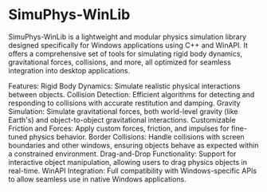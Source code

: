 # SimuPhys-WinLib
SimuPhys-WinLib is a lightweight and modular physics simulation library designed specifically for Windows applications using C++ and WinAPI. It offers a comprehensive set of tools for simulating rigid body dynamics, gravitational forces, collisions, and more, all optimized for seamless integration into desktop applications.

Features:
Rigid Body Dynamics: Simulate realistic physical interactions between objects.
Collision Detection: Efficient algorithms for detecting and responding to collisions with accurate restitution and damping.
Gravity Simulation: Simulate gravitational forces, both world-level gravity (like Earth's) and object-to-object gravitational interactions.
Customizable Friction and Forces: Apply custom forces, friction, and impulses for fine-tuned physics behavior.
Border Collisions: Handle collisions with screen boundaries and other windows, ensuring objects behave as expected within a constrained environment.
Drag-and-Drop Functionality: Support for interactive object manipulation, allowing users to drag physics objects in real-time.
WinAPI Integration: Full compatibility with Windows-specific APIs to allow seamless use in native Windows applications.
